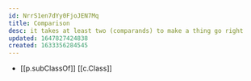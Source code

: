 ```yaml
---
id: NrrS1en7dYy0FjoJEN7Mq
title: Comparison
desc: it takes at least two (comparands) to make a thing go right
updated: 1647827424838
created: 1633356284545
---
```




- [[p.subClassOf]] [[c.Class]]
